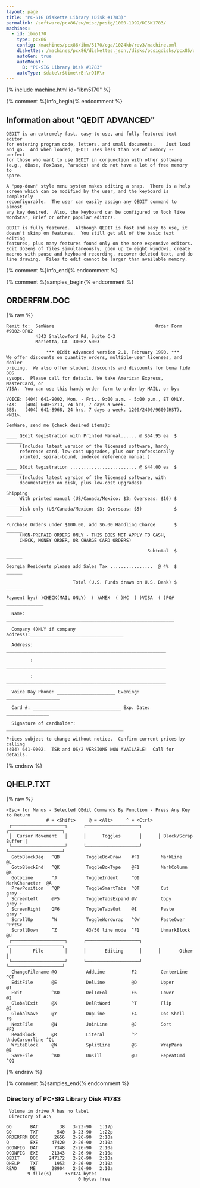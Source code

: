 ```yaml
---
layout: page
title: "PC-SIG Diskette Library (Disk #1783)"
permalink: /software/pcx86/sw/misc/pcsig/1000-1999/DISK1783/
machines:
  - id: ibm5170
    type: pcx86
    config: /machines/pcx86/ibm/5170/cga/1024kb/rev3/machine.xml
    diskettes: /machines/pcx86/diskettes.json,/disks/pcsigdisks/pcx86/diskettes.json
    autoGen: true
    autoMount:
      B: "PC-SIG Library Disk #1783"
    autoType: $date\r$time\rB:\rDIR\r
---
```


{% include machine.html id="ibm5170" %}

{% comment %}info_begin{% endcomment %}

## Information about "QEDIT ADVANCED"

    QEDIT is an extremely fast, easy-to-use, and fully-featured text editor
    for entering program code, letters, and small documents.    Just load
    and go.  And when loaded, QEDIT uses less than 56K of memory -- perfect
    for those who want to use QEDIT in conjunction with other software
    (e.g., dBase, FoxBase, Paradox) and do not have a lot of free memory to
    spare.
    
    A "pop-down" style menu system makes editing a snap.  There is a help
    screen which can be modified by the user, and the keyboard is completely
    reconfigurable.  The user can easily assign any QEDIT command to almost
    any key desired.  Also, the keyboard can be configured to look like
    WordStar, Brief or other popular editors.
    
    QEDIT is fully featured.  Although QEDIT is fast and easy to use, it
    doesn't skimp on features.  You still get all of the basic text editing
    features, plus many features found only on the more expensive editors.
    Edit dozens of files simultaneously, open up to eight windows, create
    macros with pause and keyboard recording, recover deleted text, and do
    line drawing.  Files to edit cannot be larger than available memory.
{% comment %}info_end{% endcomment %}

{% comment %}samples_begin{% endcomment %}

## ORDERFRM.DOC

{% raw %}
```
Remit to:  SemWare                                      Order Form  #9002-OF02
           4343 Shallowford Rd, Suite C-3
           Marietta, GA  30062-5003

               *** QEdit Advanced version 2.1, February 1990. ***
We offer discounts on quantity orders, multiple-user licenses, and dealer
pricing.  We also offer student discounts and discounts for bona fide BBS
sysops.  Please call for details. We take American Express, MasterCard, or
VISA.  You can use this handy order form to order by MAIL, or by:

VOICE: (404) 641-9002, Mon. - Fri., 9:00 a.m. - 5:00 p.m., ET ONLY.
FAX:   (404) 640-6213, 24 hrs, 7 days a week.
BBS:   (404) 641-8968, 24 hrs, 7 days a week. 1200/2400/9600(HST), <N81>.

SemWare, send me (check desired items):

____ QEdit Registration with Printed Manual...... @ $54.95 ea  $ ______
     (Includes latest version of the licensed software, handy
     reference card, low-cost upgrades, plus our professionally
     printed, spiral-bound, indexed reference manual.)

____ QEdit Registration ......................... @ $44.00 ea  $ ______
     (Includes latest version of the licensed software, with
     documentation on disk, plus low-cost upgrades)

Shipping
     With printed manual (US/Canada/Mexico: $3; Overseas: $10) $ ______
     Disk only (US/Canada/Mexico: $3; Overseas: $5)            $ ______

Purchase Orders under $100.00, add $6.00 Handling Charge       $ ______
     (NON-PREPAID ORDERS ONLY - THIS DOES NOT APPLY TO CASH,
     CHECK, MONEY ORDER, OR CHARGE CARD ORDERS)

                                                     Subtotal  $ ______

Georgia Residents please add Sales Tax ................  @ 4%  $ ______

                         Total (U.S. Funds drawn on U.S. Bank) $ ______
                                             
Payment by:( )CHECK(MAIL ONLY)  ( )AMEX  ( )MC  ( )VISA  ( )PO# ______________

  Name: _______________________________________________________________

  Company (ONLY if company address):___________________________________

  Address: ____________________________________________________________

         : ____________________________________________________________

         : ____________________________________________________________

  Voice Day Phone: ______________________ Evening: ____________________

  Card #: _________________________________ Exp. Date: ________________

  Signature of cardholder: ____________________________________________

Prices subject to change without notice.  Confirm current prices by calling
(404) 641-9002.  TSR and OS/2 VERSIONS NOW AVAILABLE!  Call for details.
```
{% endraw %}

## QHELP.TXT

{% raw %}
```
<Esc> for Menus - Selected QEdit Commands By Function - Press Any Key to Return
               # = <Shift>     @ = <Alt>     ^ = <Ctrl>
 ┌────────────────────┐      ┌────────────────────┐      ┌────────────────────┐
 │  Cursor Movement   │      │      Toggles       │      │ Block/Scrap Buffer │
 └────────────────────┘      └────────────────────┘      └────────────────────┘
  GotoBlockBeg   ^QB          ToggleBoxDraw    #F1        MarkLine       @L
  GotoBlockEnd   ^QK          ToggleBoxType    @F1        MarkColumn     @K
  GotoLine       ^J           ToggleIndent     ^QI        MarkCharacter  @A
  PrevPosition   ^QP          ToggleSmartTabs  ^QT        Cut            grey -
  ScreenLeft     @F5          ToggleTabsExpand @V         Copy           grey +
  ScreenRight    QF6          ToggleTabsOut    @I         Paste          grey *
  ScrollUp       ^W           ToggleWordwrap   ^OW        PasteOver      ^PrtSc
  ScrollDown     ^Z           43/50 line mode  ^F1        UnmarkBlock    @U
 ┌────────────────────┐      ┌────────────────────┐      ┌────────────────────┐
 │        File        │      │       Editing      │      │       Other        │
 └────────────────────┘      └────────────────────┘      └────────────────────┘
  ChangeFilename @O           AddLine          F2         CenterLine     ^OT
  EditFile       @E           DelLine          @D         Upper          @1
  Exit           ^KD          DelToEol         F6         Lower          @2
  GlobalExit     @X           DelRtWord        ^T         Flip           @3
  GlobalSave     @Y           DupLine          F4         Dos Shell      F9
  NextFile       @N           JoinLine         @J         Sort           #F3
  ReadBlock      @R           Literal          ^P         UndoCursorline ^QL
  WriteBlock     @W           SplitLine        @S         WrapPara       @B
  SaveFile       ^KD          UnKill           @U         RepeatCmd      ^QQ
```
{% endraw %}

{% comment %}samples_end{% endcomment %}

### Directory of PC-SIG Library Disk #1783

     Volume in drive A has no label
     Directory of A:\

    GO       BAT        38   3-23-90   1:17p
    GO       TXT       540   3-23-90   1:22p
    ORDERFRM DOC      2656   2-26-90   2:10a
    Q        EXE     47420   2-26-90   2:10a
    QCONFIG  DAT      7348   2-26-90   2:10a
    QCONFIG  EXE     21343   2-26-90   2:10a
    QEDIT    DOC    247172   2-26-90   2:10a
    QHELP    TXT      1953   2-26-90   2:10a
    READ     ME      28904   2-26-90   2:10a
            9 file(s)     357374 bytes
                               0 bytes free
